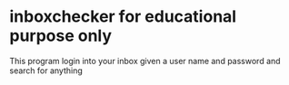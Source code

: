 # inboxchecker for educational purpose only
This program login into your inbox given a user name and password and search for anything
